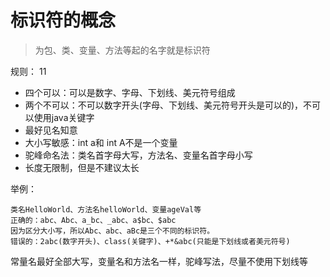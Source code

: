 # 标识符的概念
> 为包、类、变量、方法等起的名字就是标识符

规则：
11
- 四个可以：可以是数字、字母、下划线、美元符号组成
- 两个不可以：不可以数字开头(字母、下划线、美元符号开头是可以的)，不可以使用java关键字
- 最好见名知意
- 大小写敏感：int a和 int A不是一个变量
- 驼峰命名法：类名首字母大写，方法名、变量名首字母小写
- 长度无限制，但是不建议太长

举例：
```
类名HelloWorld、方法名helloWorld、变量ageVal等
正确的：abc、Abc、a_bc、_abc、a$bc、$abc
因为区分大小写，所以Abc、abc、aBc是三个不同的标识符。
错误的：2abc(数字开头)、class(关键字)、+*&abc(只能是下划线或者美元符号)
```

常量名最好全部大写，变量名和方法名一样，驼峰写法，尽量不使用下划线等
